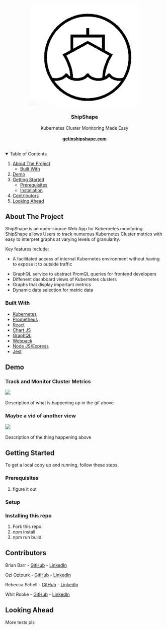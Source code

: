 
<!-- PROJECT LOGO -->
<br />
<p align="center">
  <a href="https://github.com/oslabs-beta/ShipShape">
    <img src="./client/assets/ShipShapeBlackLogo.png" alt="Logo" length="350px" width="350px">
  </a>

  <h3 align="center">ShipShape</h3>

  <p align="center">
    Kubernetes Cluster Monitoring Made Easy
    <br /><br />
    <a href="https://www.getinshipshape.com/"><strong>getinshipshape.com</strong></a>
    <br />
    <br />
   
  </p>
</p>



<!-- TABLE OF CONTENTS -->
<details open="open">
  <summary>Table of Contents</summary>
  <ol>
    <li>
      <a href="#about-the-project">About The Project</a>
      <ul>
        <li><a href="#built-with">Built With</a></li>
      </ul>
    </li>
    <li>
      <a href="#demo">Demo</a>
    </li>
    <li>
      <a href="#getting-started">Getting Started</a>
      <ul>
        <li><a href="#prerequisites">Prerequisites</a></li>
        <li><a href="#installation">Installation</a></li>
      </ul>
    </li>
    <li><a href="#contributors">Contributors</a></li>
    <li><a href="#looking-ahead">Looking Ahead</a></li>
  </ol>
</details>



<!-- ABOUT THE PROJECT -->
## About The Project

ShipShape is an open-source Web App for Kubernetes monitoring. ShipShape allows Users to track numerous Kubernetes Cluster metrics with easy to interpret graphs at varying levels of granularity.

Key features include:
<!-- * User authentication and authorization -->
* A facilitated access of internal Kubernetes environment without having to expose it to outside traffic
<!-- * Auto-deployment of Prometheus for time-series metrics -->
* GraphQL service to abstract PromQL queries for frontend developers
* Diffenent dashboard views of Kubernetes clusters 
* Graphs that display important metrics
* Dynamic date selection for metric data

### Built With

* [Kubernetes](https://kubernetes.io/)
* [Prometheus](https://prometheus.io/)
* [React](https://reactjs.org/)
* [Chart JS](https://www.chartjs.org/)
* [GraphQL](https://graphql.org)
* [Webpack](https://webpack.js.org/)
* [Node JS/Express](https://nodejs.dev)
* [Jest](https://jestjs.io/)

## Demo

### Track and Monitor Cluster Metrics 

![]('gifofthingum')

Description of what is happening up in the gif above 


### Maybe a vid of another view 

![]('gitofotherwhatsit)

Description of the thing happening above 

<!-- GETTING STARTED -->
## Getting Started

To get a local copy up and running, follow these steps.

### Prerequisites
<!-- 1.  Crate a [Google OAth](https://developers.google.com/identity/protocols/oauth2) account. -->
<!-- 2.  Expose metrics using Prometheus from a Kubernetes cluster.  You can either expose a live cluster or use [MiniKube](https://minikube.sigs.k8s.io/docs/start/).  -->
1. figure it out 

### Setup


### Installing this repo
1. Fork this repo.
2. npm install
3. npm run build



<!-- CONTRIBUTORS -->
## Contributors

Brian Barr - [GitHub](https://github.com/BarrBrian/) - [LinkedIn](https://www.linkedin.com/in/barrbrian/)

Ozi Oztourk - [GitHub](https://github.com/ozi-oztrk/) - [LinkedIn](https://www.linkedin.com/in/ozi-oztourk/)

Rebecca Schell - [GitHub](https://github.com/rschelly/) - [LinkedIn](https://www.linkedin.com/in/rschelly/)

Whit Rooke - [GitHub](https://github.com/Whitrooke) - [LinkedIn](https://www.linkedin.com/in/whit-rooke)

## Looking Ahead 

More tests pls